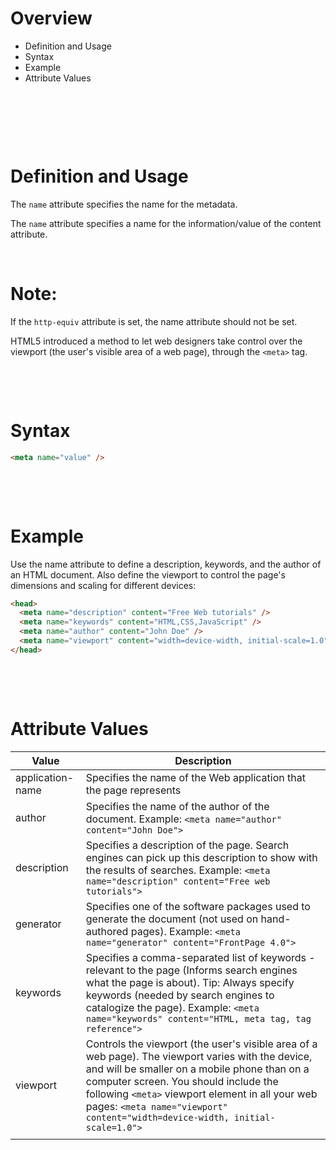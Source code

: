 # Overview

- Definition and Usage
- Syntax
- Example
- Attribute Values

&nbsp;

&nbsp;

&nbsp;

# Definition and Usage

The `name` attribute specifies the name for the metadata.

The `name` attribute specifies a name for the information/value of the content attribute.

&nbsp;

# Note:

If the `http-equiv` attribute is set, the name attribute should not be set.

HTML5 introduced a method to let web designers take control over the viewport (the user's visible area of a web page), through the `<meta>` tag.

&nbsp;

&nbsp;

# Syntax

```html
<meta name="value" />
```

&nbsp;

&nbsp;

# Example

Use the name attribute to define a description, keywords, and the author of an HTML document. Also define the viewport to control the page's dimensions and scaling for different devices:

```html
<head>
  <meta name="description" content="Free Web tutorials" />
  <meta name="keywords" content="HTML,CSS,JavaScript" />
  <meta name="author" content="John Doe" />
  <meta name="viewport" content="width=device-width, initial-scale=1.0" />
</head>
```

&nbsp;

&nbsp;

# Attribute Values

| Value            | Description                                                                                                                                                                                                                                                                                                                     |
| ---------------- | ------------------------------------------------------------------------------------------------------------------------------------------------------------------------------------------------------------------------------------------------------------------------------------------------------------------------------- |
| application-name | Specifies the name of the Web application that the page represents                                                                                                                                                                                                                                                              |
| author           | Specifies the name of the author of the document. Example: `<meta name="author" content="John Doe">`                                                                                                                                                                                                                            |
| description      | Specifies a description of the page. Search engines can pick up this description to show with the results of searches. Example: `<meta name="description" content="Free web tutorials">`                                                                                                                                        |
| generator        | Specifies one of the software packages used to generate the document (not used on hand-authored pages). Example: `<meta name="generator" content="FrontPage 4.0">`                                                                                                                                                              |
| keywords         | Specifies a comma-separated list of keywords - relevant to the page (Informs search engines what the page is about). Tip: Always specify keywords (needed by search engines to catalogize the page). Example: `<meta name="keywords" content="HTML, meta tag, tag reference">`                                                  |
| viewport         | Controls the viewport (the user's visible area of a web page). The viewport varies with the device, and will be smaller on a mobile phone than on a computer screen. You should include the following `<meta>` viewport element in all your web pages: `<meta name="viewport" content="width=device-width, initial-scale=1.0">` |
|                  |                                                                                                                                                                                                                                                                                                                                 |
